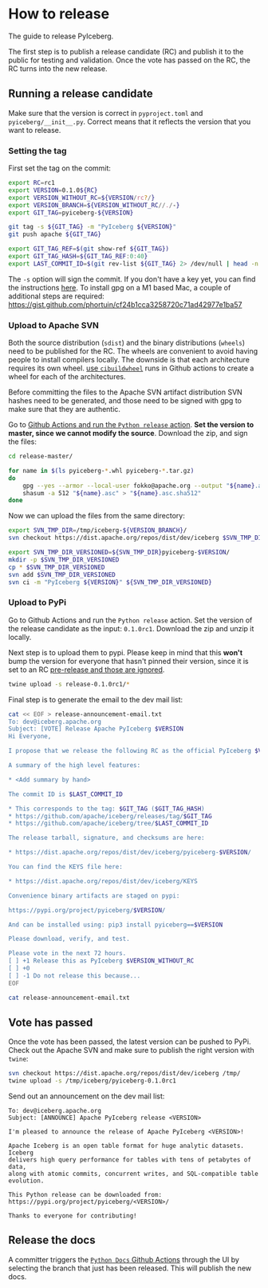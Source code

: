 <!--
  - Licensed to the Apache Software Foundation (ASF) under one
  - or more contributor license agreements.  See the NOTICE file
  - distributed with this work for additional information
  - regarding copyright ownership.  The ASF licenses this file
  - to you under the Apache License, Version 2.0 (the
  - "License"); you may not use this file except in compliance
  - with the License.  You may obtain a copy of the License at
  -
  -   http://www.apache.org/licenses/LICENSE-2.0
  -
  - Unless required by applicable law or agreed to in writing,
  - software distributed under the License is distributed on an
  - "AS IS" BASIS, WITHOUT WARRANTIES OR CONDITIONS OF ANY
  - KIND, either express or implied.  See the License for the
  - specific language governing permissions and limitations
  - under the License.
  -->

# How to release

The guide to release PyIceberg.

The first step is to publish a release candidate (RC) and publish it to the public for testing and validation. Once the vote has passed on the RC, the RC turns into the new release.

## Running a release candidate

Make sure that the version is correct in `pyproject.toml` and `pyiceberg/__init__.py`. Correct means that it reflects the version that you want to release.

### Setting the tag

First set the tag on the commit:

```bash
export RC=rc1
export VERSION=0.1.0${RC}
export VERSION_WITHOUT_RC=${VERSION/rc?/}
export VERSION_BRANCH=${VERSION_WITHOUT_RC//./-}
export GIT_TAG=pyiceberg-${VERSION}

git tag -s ${GIT_TAG} -m "PyIceberg ${VERSION}"
git push apache ${GIT_TAG}

export GIT_TAG_REF=$(git show-ref ${GIT_TAG})
export GIT_TAG_HASH=${GIT_TAG_REF:0:40}
export LAST_COMMIT_ID=$(git rev-list ${GIT_TAG} 2> /dev/null | head -n 1)
```

The `-s` option will sign the commit. If you don't have a key yet, you can find the instructions [here](http://www.apache.org/dev/openpgp.html#key-gen-generate-key). To install gpg on a M1 based Mac, a couple of additional steps are required: https://gist.github.com/phortuin/cf24b1cca3258720c71ad42977e1ba57

### Upload to Apache SVN

Both the source distribution (`sdist`) and the binary distributions (`wheels`) need to be published for the RC. The wheels are convenient to avoid having people to install compilers locally. The downside is that each architecture requires its own wheel. [use `cibuildwheel`](https://github.com/pypa/cibuildwheel) runs in Github actions to create a wheel for each of the architectures.

Before committing the files to the Apache SVN artifact distribution SVN hashes need to be generated, and those need to be signed with gpg to make sure that they are authentic.

Go to [Github Actions and run the `Python release` action](https://github.com/apache/iceberg/actions/workflows/python-release.yml). **Set the version to master, since we cannot modify the source**. Download the zip, and sign the files:

```bash
cd release-master/

for name in $(ls pyiceberg-*.whl pyiceberg-*.tar.gz)
do
    gpg --yes --armor --local-user fokko@apache.org --output "${name}.asc" --detach-sig "${name}"
    shasum -a 512 "${name}.asc" > "${name}.asc.sha512"
done
```

Now we can upload the files from the same directory:

```bash
export SVN_TMP_DIR=/tmp/iceberg-${VERSION_BRANCH}/
svn checkout https://dist.apache.org/repos/dist/dev/iceberg $SVN_TMP_DIR

export SVN_TMP_DIR_VERSIONED=${SVN_TMP_DIR}pyiceberg-$VERSION/
mkdir -p $SVN_TMP_DIR_VERSIONED
cp * $SVN_TMP_DIR_VERSIONED
svn add $SVN_TMP_DIR_VERSIONED
svn ci -m "PyIceberg ${VERSION}" ${SVN_TMP_DIR_VERSIONED}
```

### Upload to PyPi

Go to Github Actions and run the `Python release` action. Set the version of the release candidate as the input: `0.1.0rc1`. Download the zip and unzip it locally.

Next step is to upload them to pypi. Please keep in mind that this **won't** bump the version for everyone that hasn't pinned their version, since it is set to an RC [pre-release and those are ignored](https://packaging.python.org/en/latest/guides/distributing-packages-using-setuptools/#pre-release-versioning).

```bash
twine upload -s release-0.1.0rc1/*
```

Final step is to generate the email to the dev mail list:

```bash
cat << EOF > release-announcement-email.txt
To: dev@iceberg.apache.org
Subject: [VOTE] Release Apache PyIceberg $VERSION
Hi Everyone,

I propose that we release the following RC as the official PyIceberg $VERSION_WITHOUT_RC release.

A summary of the high level features:

* <Add summary by hand>

The commit ID is $LAST_COMMIT_ID

* This corresponds to the tag: $GIT_TAG ($GIT_TAG_HASH)
* https://github.com/apache/iceberg/releases/tag/$GIT_TAG
* https://github.com/apache/iceberg/tree/$LAST_COMMIT_ID

The release tarball, signature, and checksums are here:

* https://dist.apache.org/repos/dist/dev/iceberg/pyiceberg-$VERSION/

You can find the KEYS file here:

* https://dist.apache.org/repos/dist/dev/iceberg/KEYS

Convenience binary artifacts are staged on pypi:

https://pypi.org/project/pyiceberg/$VERSION/

And can be installed using: pip3 install pyiceberg==$VERSION

Please download, verify, and test.

Please vote in the next 72 hours.
[ ] +1 Release this as PyIceberg $VERSION_WITHOUT_RC
[ ] +0
[ ] -1 Do not release this because...
EOF

cat release-announcement-email.txt
```

## Vote has passed

Once the vote has been passed, the latest version can be pushed to PyPi. Check out the Apache SVN and make sure to publish the right version with `twine`:

```bash
svn checkout https://dist.apache.org/repos/dist/dev/iceberg /tmp/
twine upload -s /tmp/iceberg/pyiceberg-0.1.0rc1
```

Send out an announcement on the dev mail list:

```
To: dev@iceberg.apache.org
Subject: [ANNOUNCE] Apache PyIceberg release <VERSION>

I'm pleased to announce the release of Apache PyIceberg <VERSION>!

Apache Iceberg is an open table format for huge analytic datasets. Iceberg
delivers high query performance for tables with tens of petabytes of data,
along with atomic commits, concurrent writes, and SQL-compatible table
evolution.

This Python release can be downloaded from: https://pypi.org/project/pyiceberg/<VERSION>/

Thanks to everyone for contributing!
```

## Release the docs

A committer triggers the [`Python Docs` Github Actions](https://github.com/apache/iceberg/actions/workflows/python-ci-docs.yml) through the UI by selecting the branch that just has been released. This will publish the new docs.
